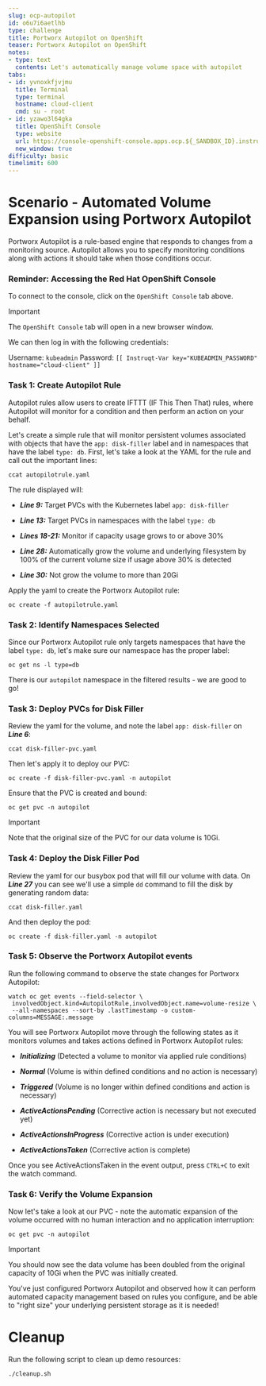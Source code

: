 ```yaml
---
slug: ocp-autopilot
id: o6u7i6aetlhb
type: challenge
title: Portworx Autopilot on OpenShift
teaser: Portworx Autopilot on OpenShift
notes:
- type: text
  contents: Let's automatically manage volume space with autopilot
tabs:
- id: yvnoxkfjvjmu
  title: Terminal
  type: terminal
  hostname: cloud-client
  cmd: su - root
- id: yzawo3l64gka
  title: OpenShift Console
  type: website
  url: https://console-openshift-console.apps.ocp.${_SANDBOX_ID}.instruqt.pxbbq.com
  new_window: true
difficulty: basic
timelimit: 600
---
```




Scenario - Automated Volume Expansion using Portworx Autopilot
=====
Portworx Autopilot is a rule-based engine that responds to changes from a monitoring source. Autopilot allows you to specify monitoring conditions along with actions it should take when those conditions occur.

### Reminder: Accessing the Red Hat OpenShift Console

To connect to the console, click on the `OpenShift Console` tab above.

> [!IMPORTANT]
> The `OpenShift Console` tab will open in a new browser window.

We can then log in with the following credentials:

Username: `kubeadmin`
Password: `[[ Instruqt-Var key="KUBEADMIN_PASSWORD" hostname="cloud-client" ]]`



### Task 1: Create Autopilot Rule
Autopilot rules allow users to create IFTTT (IF This Then That) rules, where Autopilot will monitor for a condition and then perform an action on your behalf.

Let's create a simple rule that will monitor persistent volumes associated with objects that have the `app: disk-filler` label and in namespaces that have the label `type: db`. First, let's take a look at the YAML for the rule and call out the important lines:

```bash,run
ccat autopilotrule.yaml
```

The rule displayed will:
 - ***Line 9:*** Target PVCs with the Kubernetes label `app: disk-filler`

 - ***Line 13:*** Target PVCs in namespaces with the label `type: db`

 - ***Lines 18-21:*** Monitor if capacity usage grows to or above 30%

 - ***Line 28:*** Automatically grow the volume and underlying filesystem by 100% of the current volume size if usage above 30% is detected

 - ***Line 30:*** Not grow the volume to more than 20Gi

Apply the yaml to create the Portworx Autopilot rule:
```bash,run
oc create -f autopilotrule.yaml
```

### Task 2: Identify Namespaces Selected
Since our Portworx Autopilot rule only targets namespaces that have the label `type: db`, let's make sure our namespace has the proper label:
```bash,run
oc get ns -l type=db
```
There is our `autopilot` namespace in the filtered results - we are good to go!

### Task 3: Deploy PVCs for Disk Filler
Review the yaml for the volume, and note the label `app: disk-filler` on ***Line 6***:
```bash,run
ccat disk-filler-pvc.yaml
```
Then let's apply it to deploy our PVC:
```bash,run
oc create -f disk-filler-pvc.yaml -n autopilot
```
Ensure that the PVC is created and bound:
```bash,run
oc get pvc -n autopilot
```
> [!IMPORTANT]
> Note that the original size of the PVC for our data volume is 10Gi.

### Task 4: Deploy the Disk Filler Pod
Review the yaml for our busybox pod that will fill our volume with data. On ***Line 27*** you can see we'll use a simple `dd` command to fill the disk by generating random data:
```bash,run
ccat disk-filler.yaml
```
And then deploy the pod:
```bash,run
oc create -f disk-filler.yaml -n autopilot
```

### Task 5: Observe the Portworx Autopilot events
Run the following command to observe the state changes for Portworx Autopilot:
```bash,run
watch oc get events --field-selector \
 involvedObject.kind=AutopilotRule,involvedObject.name=volume-resize \
 --all-namespaces --sort-by .lastTimestamp -o custom-columns=MESSAGE:.message
```

You will see Portworx Autopilot move through the following states as it monitors volumes and takes actions defined in Portworx Autopilot rules:
 - ***Initializing*** (Detected a volume to monitor via applied rule conditions)

 - ***Normal*** (Volume is within defined conditions and no action is necessary)

 - ***Triggered*** (Volume is no longer within defined conditions and action is necessary)

 - ***ActiveActionsPending*** (Corrective action is necessary but not executed yet)

 - ***ActiveActionsInProgress*** (Corrective action is under execution)

 - ***ActiveActionsTaken*** (Corrective action is complete)

Once you see ActiveActionsTaken in the event output, press `CTRL+C` to exit the watch command.

### Task 6: Verify the Volume Expansion
Now let's take a look at our PVC - note the automatic expansion of the volume occurred with no human interaction and no application interruption:
```bash,run
oc get pvc -n autopilot
```
> [!IMPORTANT]
> You should now see the data volume has been doubled from the original capacity of 10Gi when the PVC was initially created.

You've just configured Portworx Autopilot and observed how it can perform automated capacity management based on rules you configure, and be able to "right size" your underlying persistent storage as it is needed!

Cleanup
===
Run the following script to clean up demo resources:
```bash,run
./cleanup.sh
```
